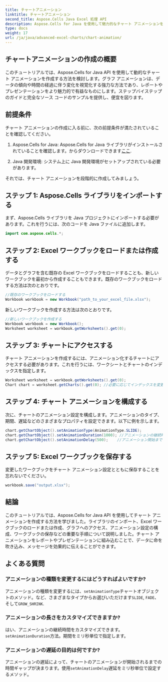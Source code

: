 ```yaml
---
title: チャートアニメーション
linktitle: チャートアニメーション
second_title: Aspose.Cells Java Excel 処理 API
description: Aspose.Cells for Java を使用して魅力的なチャート アニメーションを作成する方法を学びます。動的データ視覚化のためのステップバイステップのガイドとソースコードが含まれています。
type: docs
weight: 17
url: /ja/java/advanced-excel-charts/chart-animation/
---
```


## チャートアニメーションの作成の概要

このチュートリアルでは、Aspose.Cells for Java API を使用して動的なチャート アニメーションを作成する方法を検討します。グラフ アニメーションは、データの傾向や時間の経過に伴う変化を視覚化する強力な方法であり、レポートやプレゼンテーションをより魅力的で有益なものにします。ステップバイステップのガイドと完全なソース コードのサンプルを提供し、便宜を図ります。

## 前提条件

チャート アニメーションの作成に入る前に、次の前提条件が満たされていることを確認してください。

1.  Aspose.Cells for Java: Aspose.Cells for Java ライブラリがインストールされていることを確認します。からダウンロードできます[ここ](https://releases.aspose.com/cells/java/).

2. Java 開発環境: システム上に Java 開発環境がセットアップされている必要があります。

それでは、チャート アニメーションを段階的に作成してみましょう。

## ステップ 1: Aspose.Cells ライブラリをインポートする

まず、Aspose.Cells ライブラリを Java プロジェクトにインポートする必要があります。これを行うには、次のコードを Java ファイルに追加します。

```java
import com.aspose.cells.*;
```

## ステップ 2: Excel ワークブックをロードまたは作成する

データとグラフを含む既存の Excel ワークブックをロードすることも、新しいワークブックを最初から作成することもできます。既存のワークブックをロードする方法は次のとおりです。

```java
//既存のワークブックをロードする
Workbook workbook = new Workbook("path_to_your_excel_file.xlsx");
```

新しいワークブックを作成する方法は次のとおりです。

```java
//新しいワークブックを作成する
Workbook workbook = new Workbook();
Worksheet worksheet = workbook.getWorksheets().get(0);
```

## ステップ 3: チャートにアクセスする

チャート アニメーションを作成するには、アニメーション化するチャートにアクセスする必要があります。これを行うには、ワークシートとチャートのインデックスを指定します。

```java
Worksheet worksheet = workbook.getWorksheets().get(0);
Chart chart = worksheet.getCharts().get(0); //必要に応じてインデックスを変更します
```

## ステップ 4: チャート アニメーションを構成する

次に、チャートのアニメーション設定を構成します。アニメーションのタイプ、期間、遅延などのさまざまなプロパティを設定できます。以下に例を示します。

```java
chart.getChartObject().setAnimationType(AnimationType.SLIDE);
chart.getChartObject().setAnimationDuration(1000); //アニメーションの継続時間 (ミリ秒)
chart.getChartObject().setAnimationDelay(500);    //アニメーション開始までの遅延 (ミリ秒)
```

## ステップ 5: Excel ワークブックを保存する

変更したワークブックをチャート アニメーション設定とともに保存することを忘れないでください。

```java
workbook.save("output.xlsx");
```

## 結論

このチュートリアルでは、Aspose.Cells for Java API を使用してチャート アニメーションを作成する方法を学びました。ライブラリのインポート、Excel ワークブックのロードまたは作成、グラフへのアクセス、アニメーション設定の構成、ワークブックの保存などの重要な手順について説明しました。チャート アニメーションをレポートやプレゼンテーションに組み込むことで、データに命を吹き込み、メッセージを効果的に伝えることができます。

## よくある質問

### アニメーションの種類を変更するにはどうすればよいですか?

アニメーションの種類を変更するには、`setAnimationType`チャートオブジェクトのメソッド。など、さまざまなタイプからお選びいただけます`SLIDE`, `FADE`、 そして`GROW_SHRINK`.

### アニメーションの長さをカスタマイズできますか?

はい、アニメーションの継続時間をカスタマイズできます。`setAnimationDuration`方法。期間をミリ秒単位で指定します。

### アニメーションの遅延の目的は何ですか?

アニメーションの遅延によって、チャートのアニメーションが開始されるまでの時間ギャップが決まります。使用`setAnimationDelay`遅延をミリ秒単位で設定するメソッド。